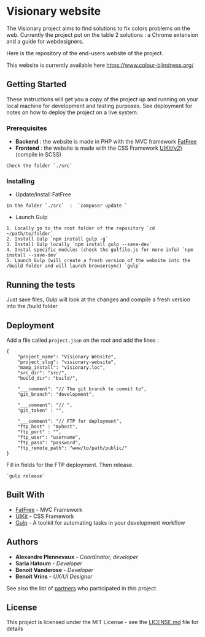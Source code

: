 # Visionary website

The Visionary project aims to find solutions to fix colors problems on the web. Currently the project put on the table 2 solutions : a Chrome extension and a guide for webdesigners.

Here is the repository of the end-users website of the project.

This website is currently available here https://www.colour-blindness.org/

## Getting Started

These instructions will get you a copy of the project up and running on your local machine for development and testing purposes. See deployment for notes on how to deploy the project on a live system.


### Prerequisites

* **Backend** : the website is made in PHP with the MVC framework [FatFree](https://fatfreeframework.com/3.6/home)
* **Frontend** : the website is made with the CSS Framework [UIKit(v2)](https://getuikit.com/) (compile in SCSS)

```
Check the folder `./src`
```

### Installing

* Update/install FatFree

```
In the folder `./src`  :  `composer update `
```
* Launch Gulp

```
1. Locally go to the root folder of the repository `cd ~/path/to/folder`
2. Install Gulp `npm install gulp -g`
3. Install Gulp locally `npm install gulp --save-dev`
4. Instal specific modules (check the gulfile.js for more info) `npm install --save-dev`
5. Launch Gulp (will create a fresh version of the website into the /build folder and will launch browsersync) `gulp`
```

## Running the tests

Just save files, Gulp will look at the changes and compile a fresh version into the /build folder


## Deployment

Add a file called `project.json` on the root and add the lines :

```
{
	"project_name": "Visionary Website",
	"project_slug": "visionary-website",
	"mamp_install": "visionary.loc",
	"src_dir": "src/",
	"build_dir": "build/",

	"___comment": "// The git branch to commit to",
	"git_branch": "development",

	"___comment": "// ",
	"git_token" : "",

	"___comment": "// FTP for deployment",
	"ftp_host" : "myhost",
	"ftp_port" : "",
	"ftp_user": "username",
	"ftp_pass": "password",
	"ftp_remote_path": "www/to/path/public/"
}
```

Fill in fields for the FTP deployment. Then release.

```
`gulp release`
```

## Built With

* [FatFree](http://www.dropwizard.io/1.0.2/docs/) - MVC Framework
* [UIKit](https://maven.apache.org/) - CSS Framework
* [Gulp](https://gulpjs.com/) - A toolkit for automating tasks in your development workflow

## Authors

* **Alexandre Plennevaux** - *Coordinator, developer*
* **Saria Hatoum** - *Developer*
* **Benoit Vanderose** - *Developer*
* **Benoit Vrins** - *UX/UI Designer*

See also the list of [partners](https://www.colour-blindness.org/about) who participated in this project.

## License

This project is licensed under the MIT License - see the [LICENSE.md](LICENSE.md) file for details
